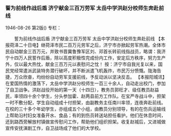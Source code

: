 ### 誓为前线作战后盾  济宁献金三百万劳军  太岳中学洪赵分校师生奔赴前线

1946-08-26
第2版()
专栏：

　　誓为前线作战后盾
    济宁献金三百万劳军
    太岳中学洪赵分校师生奔赴前线
    【本报荷泽二十日电】继荷泽市民二百万元劳军之后，济宁市亦掀起劳军热潮。全体市民自动献金三百万元，并致书晋冀鲁豫军区刘、邓首长转前线指战员，略谓：我济宁十四万人民誓作后盾，除以高度积极性完成份内工作，安定后方秩序，努力生产外，仅以最大热忱，献金三百万元以表慰问之忱！
    按：济宁市自我光复以来，国民党经常遣派武装特务潜行破坏，并不断派遣飞机轰炸，市民万分愤慨。陇海告捷，万众欣奋，均纷纷自动劳军支援前线，予反动派以坚决反击。
    【本报阳城讯】在爱国热情的激荡下，太岳中学洪赵分校师生一百三十余人，自动走出校门，参加了自卫战争。洪赵战役开始的第一天（十四日），教务员郭旺才、级任教员赵益民，率领四十余个学生，分头参加霍、赵两县前方工作队。在宝严寺战斗中，担架一时不敷分配，学生自动组成十付担架，由副教务主任南川率领，连夜奔赴前线。在校的三十多个年幼学生，亦组成五个小组，由教员分别领导，有的在伤兵运输线上帮助沿村妇女准备开水、食品；有的到伤员转送站担任看护。他们在休息时间，还到路西旁解放村镇做宣传慰问工作，帮助他们组织担架。收复赵城后，又进城做宣传安抚演剧工作，自卫战场成了他们的大学校。
